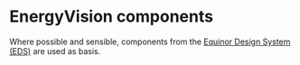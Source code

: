 # EnergyVision components

Where possible and sensible, components from the [Equinor Design System (EDS)](https://eds.equinor.com/) are used as basis.
